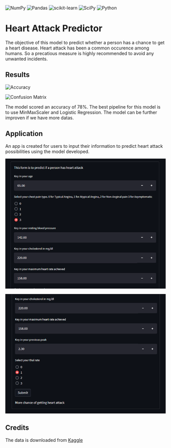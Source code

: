 ![NumPy](https://img.shields.io/badge/numpy-%23013243.svg?style=for-the-badge&logo=numpy&logoColor=white)
![Pandas](https://img.shields.io/badge/pandas-%23150458.svg?style=for-the-badge&logo=pandas&logoColor=white)
![scikit-learn](https://img.shields.io/badge/scikit--learn-%23F7931E.svg?style=for-the-badge&logo=scikit-learn&logoColor=white)
![SciPy](https://img.shields.io/badge/SciPy-%230C55A5.svg?style=for-the-badge&logo=scipy&logoColor=%white)
![Python](https://img.shields.io/badge/python-3670A0?style=for-the-badge&logo=python&logoColor=ffdd54)


# Heart Attack Predictor

The objective of this model to predict whether a person has a chance to get a heart disease.
Heart attack has been a common occurence among humans. So a precatious measure is highly
recommended to avoid any unwanted incidents.

## Results

![Accuracy](classification_report.png)

![Confusion Matrix](confusion_matrix.png)

The model scored an accuracy of 78%. The best pipeline for this model is to use 
MinMaxScaler and Logistic Regression. 
The model can be further improven if we have more datas.

## Application

An app is created for users to input their information to predict heart attack possibilities
using the model developed.

![First half](app_ss_1.png)

![Second half](app_ss_2.png)

## Credits

The data is downloaded from
[Kaggle](https://www.kaggle.com/datasets/rashikrahmanpritom/heart-attack-analysis-prediction-dataset)











